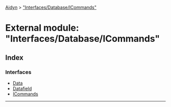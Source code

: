 [Aidyn](../README.md) > ["Interfaces/Database/ICommands"](../modules/_interfaces_database_icommands_.md)

# External module: "Interfaces/Database/ICommands"

## Index

### Interfaces

* [Data](../interfaces/_interfaces_database_icommands_.data.md)
* [Datafield](../interfaces/_interfaces_database_icommands_.datafield.md)
* [ICommands](../interfaces/_interfaces_database_icommands_.icommands.md)

---

